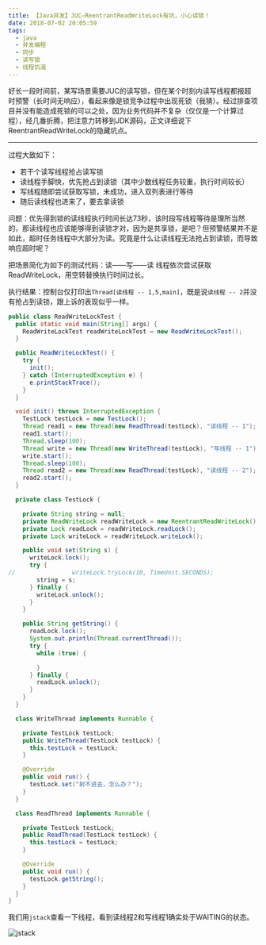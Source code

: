 ```yaml
---
title: 【Java并发】JUC—ReentrantReadWriteLock有坑，小心读锁！
date: 2018-07-02 20:05:59
tags:
  - java　
  - 并发编程
  - 同步
  - 读写锁
  - 线程饥渴
---
```


好长一段时间前，某写场景需要JUC的读写锁，但在某个时刻内读写线程都报超时预警（长时间无响应），看起来像是锁竞争过程中出现死锁（我猜）。经过排查项目并没有能造成死锁的可以之处，因为业务代码并不复杂（仅仅是一个计算过程），经几番折腾，把注意力转移到JDK源码，正文详细说下ReentrantReadWriteLock的隐藏坑点。

---

过程大致如下：
- 若干个读写线程抢占读写锁
- 读线程手脚快，优先抢占到读锁（其中少数线程任务较重，执行时间较长）
- 写线程随即尝试获取写锁，未成功，进入双列表进行等待
- 随后读线程也进来了，要去拿读锁

问题：优先得到锁的读线程执行时间长达73秒，该时段写线程等待是理所当然的，那读线程也应该能够得到读锁才对，因为是共享锁，是吧？但预警结果并不是如此，超时任务线程中大部分为读。究竟是什么让读线程无法抢占到读锁，而导致响应超时呢？

把场景简化为如下的测试代码：读——写——读 线程依次尝试获取ReadWriteLock，用空转替换执行时间过长。

执行结果：控制台仅打印出`Thread[读线程 -- 1,5,main]`，既是说`读线程 -- 2`并没有抢占到读锁，跟上诉的表现似乎一样。

``` Java
public class ReadWriteLockTest {
  public static void main(String[] args) {
    ReadWriteLockTest readWriteLockTest = new ReadWriteLockTest();
  }

  public ReadWriteLockTest() {
    try {
      init();
    } catch (InterruptedException e) {
      e.printStackTrace();
    }
  }

  void init() throws InterruptedException {
    TestLock testLock = new TestLock();
    Thread read1 = new Thread(new ReadThread(testLock), "读线程 -- 1");
    read1.start();
    Thread.sleep(100);
    Thread write = new Thread(new WriteThread(testLock), "写线程 -- 1");
    write.start();
    Thread.sleep(100);
    Thread read2 = new Thread(new ReadThread(testLock), "读线程 -- 2");
    read2.start();
  }

  private class TestLock {

    private String string = null;
    private ReadWriteLock readWriteLock = new ReentrantReadWriteLock();
    private Lock readLock = readWriteLock.readLock();
    private Lock writeLock = readWriteLock.writeLock();

    public void set(String s) {
      writeLock.lock();
      try {
//                writeLock.tryLock(10, TimeUnit.SECONDS);
        string = s;
      } finally {
        writeLock.unlock();
      }
    }

    public String getString() {
      readLock.lock();
      System.out.println(Thread.currentThread());
      try {
        while (true) {

        }
      } finally {
        readLock.unlock();
      }
    }
  }

  class WriteThread implements Runnable {

    private TestLock testLock;
    public WriteThread(TestLock testLock) {
      this.testLock = testLock;
    }

    @Override
    public void run() {
      testLock.set("射不进去，怎么办？");
    }
  }

  class ReadThread implements Runnable {

    private TestLock testLock;
    public ReadThread(TestLock testLock) {
      this.testLock = testLock;
    }

    @Override
    public void run() {
      testLock.getString();
    }
  }
}
```
我们用`jstack`查看一下线程，看到读线程2和写线程1确实处于WAITING的状态。

![jstack](http://p4ygo03xz.bkt.clouddn.com/github-blog/image/jstack.png-50pencent)

